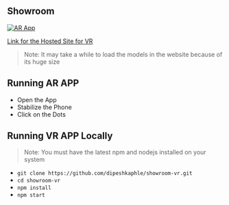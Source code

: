 ## Showroom

[![AR App](https://img.shields.io/badge/Download-APK-red.svg?style=for-the-badge&logo=android)](https://drive.google.com/file/d/1DEYfHpuhxE1ISTjf4mG717fqYmGgWMla/view?usp=sharing)

[Link for the Hosted Site for VR](https://dipeshkaphle.github.io/showroom-vr/)

> Note: It may take a while to load the models in the website because of its huge size

## Running AR APP

-   Open the App
-   Stabilize the Phone
-   Click on the Dots

## Running VR APP Locally

> Note: You must have the latest npm and nodejs installed on your system

-   `git clone https://github.com/dipeshkaphle/showroom-vr.git`
-   `cd showroom-vr`
-   `npm install`
-   `npm start`

